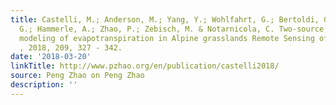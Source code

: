 ```yaml
---
title: Castelli, M.; Anderson, M.; Yang, Y.; Wohlfahrt, G.; Bertoldi, G.; Niedrist,
  G.; Hammerle, A.; Zhao, P.; Zebisch, M. & Notarnicola, C. Two-source energy balance
  modeling of evapotranspiration in Alpine grasslands Remote Sensing of Environment
  , 2018, 209, 327 - 342.
date: '2018-03-20'
linkTitle: http://www.pzhao.org/en/publication/castelli2018/
source: Peng Zhao on Peng Zhao
description: ''
---
```

